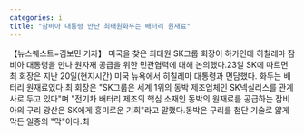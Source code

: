 ```yaml
---
categories: i
title: "잠비아 대통령 만난 최태원화두는 배터리 원재료"
---
```

【뉴스퀘스트=김보민 기자】 미국을 찾은 최태원 SK그룹 회장이 하카인데 히칠레마 잠비아 대통령을 만나 원자재 공급을 위한 민관협력에 대해 논의했다.23일 SK에 따르면 최 회장은 지난 20일(현지시간) 미국 뉴욕에서 히칠레마 대통령과 면담했다. 화두는 배터리 원재료였다.최 회장은 "SK그룹은 세계 1위의 동박 제조업체인 SK넥실리스를 관계사로 두고 있다"며 "전기차 배터리 제조의 핵심 소재인 동박의 원재료를 공급하는 잠비아의 구리 광산은 SK에게 흥미로운 기회"라고 말했다.동박은 구리를 첨단 기술로 얇게 막든 일종의 "막"이다.최 